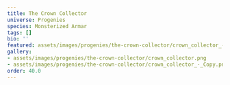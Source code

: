 ```yaml
---
title: The Crown Collector
universe: Progenies
species: Monsterized Armar
tags: []
bio: ''
featured: assets/images/progenies/the-crown-collector/crown_collector_-_Copy.png
gallery:
- assets/images/progenies/the-crown-collector/crown_collector.png
- assets/images/progenies/the-crown-collector/crown_collector_-_Copy.png
order: 40.0
---
```

